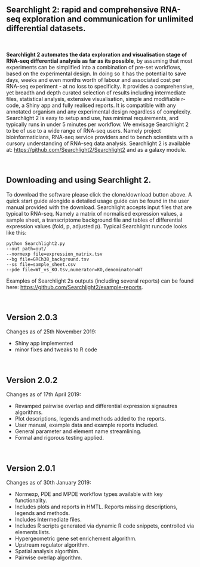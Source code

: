 ## Searchlight 2: rapid and comprehensive RNA-seq exploration and communication for unlimited differential datasets.

<br>

**Searchlight 2 automates the data exploration and visualisation stage of RNA-seq differential analysis as far as its possible**, by assuming that most experiments can be simplified into a combination of pre-set workflows, based on the experimental design. In doing so it has the potential to save days, weeks and even months worth of labour and associated cost per RNA-seq experiment - at no loss to specificity. It provides a comprehensive, yet breadth and depth curated selection of results including intermediate files, statistical analysis, extensive visualisation, simple and modifiable r-code, a Shiny app and fully realised reports. It is compatible with any annotated organism and any experimental design regardless of complexity. Searchlight 2 is easy to setup and use, has minimal requirements, and typically runs in under 5 minutes per workflow. We envisage Searchlight 2 to be of use to a wide range of RNA-seq users. Namely project bioinformaticians, RNA-seq service providers and to bench scientists with a cursory understanding of RNA-seq data analysis. Searchlight 2 is available at: https://github.com/Searchlight2/Searchlight2 and as a galaxy module.

<br>

## Downloading and using Searchlight 2.

To download the software please click the clone/download button above. A quick start guide alongide a detailed usage guide can be found in the user manual provided with the download. Searchlight accepts input files that are typical to RNA-seq. Namely a matrix of normalised expression values, a sample sheet, a transcriptome background file and tables of differential expression values (fold, p, adjusted p). Typical Searchlight runcode looks like this:

```
python Searchlight2.py 
--out path=out/
--normexp file=expression_matrix.tsv
--bg file=GRCh38_background.tsv
--ss file=sample_sheet.csv
--pde file=WT_vs_KO.tsv,numerator=KO,denominator=WT
```

Examples of Searchlight 2s outputs (including several reports) can be found here: https://github.com/Searchlight2/example-reports. 

<br>

## Version 2.0.3

Changes as of 25th November 2019:
* Shiny app implemented
* minor fixes and tweaks to R code

<br>

## Version 2.0.2

Changes as of 17th April 2019:
* Revamped pairwise overlap and differential expression signautres algorithms.
* Plot descriptions, legends and methods added to the reports.
* User manual, example data and example reports included.
* General parameter and element name streamlining.
* Formal and rigorous testing applied. 

<br>

## Version 2.0.1

Changes as of 30th January 2019:
* Normexp, PDE and MPDE workflow types available with key functionality.
* Includes plots and reports in HMTL. Reports missing descriptions, legends and methods.
* Includes Intermediate files.
* Includes R scripts generated via dynamic R code snippets, controlled via elements lists.
* Hypergeometric gene set enrichement algorithm.
* Upstream regulator algorithm.
* Spatial analysis algorthim.
* Pairwise overlap algorithm.


